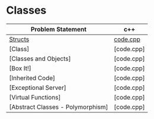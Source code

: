 # Classes

|Problem Statement|c++|
|---|---|
|[Structs](https://github.com/Lintik/hackerrank/blob/master/Languages/Cpp/Classes/Structs/c-tutorial-struct-English.pdf)|[code.cpp](https://github.com/Lintik/hackerrank/blob/master/Languages/Cpp/Classes/Structs/code.cpp)|
|[Class]|[code.cpp]|
|[Classes and Objects]|[code.cpp]|
|[Box It!]|[code.cpp]|
|[Inherited Code]|[code.cpp]|
|[Exceptional Server]|[code.cpp]|
|[Virtual Functions]|[code.cpp]|
|[Abstract Classes - Polymorphism]|[code.cpp]|

